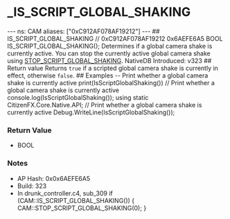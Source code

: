 # _IS_SCRIPT_GLOBAL_SHAKING

--- ns: CAM aliases: ["0xC912AF078AF19212"] --- ## IS_SCRIPT_GLOBAL_SHAKING  // 0xC912AF078AF19212 0x6AEFE6A5 BOOL IS_SCRIPT_GLOBAL_SHAKING();  Determines if a global camera shake is currently active. You can stop the currently active global camera shake using [STOP_SCRIPT_GLOBAL_SHAKING](#_0x1C9D7949FA533490).  NativeDB Introduced: v323  ## Return value Returns `true` if a scripted global camera shake is currently in effect, otherwise `false`.  ## Examples -- Print whether a global camera shake is currently active print(IsScriptGlobalShaking()) // Print whether a global camera shake is currently active console.log(IsScriptGlobalShaking()); using static CitizenFX.Core.Native.API;  // Print whether a global camera shake is currently active Debug.WriteLine(IsScriptGlobalShaking());

### Return Value
* BOOL

### Notes
* AP Hash: 0x0x6AEFE6A5
* Build: 323
* In drunk_controller.c4, sub_309
if (CAM::IS_SCRIPT_GLOBAL_SHAKING()) {
    CAM::STOP_SCRIPT_GLOBAL_SHAKING(0);
}

